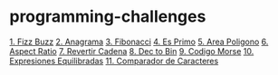 # programming-challenges
<a href="https://github.com/fmmdevs/programming-challenges/tree/main/programming-challenges/000%20Fizz%20Buzz">1. Fizz Buzz</a>
<a href="https://github.com/fmmdevs/programming-challenges/tree/main/programming-challenges/001%20Anagrama">2. Anagrama</a>
<a href="https://github.com/fmmdevs/programming-challenges/tree/main/programming-challenges/002%20Fibonacci">3. Fibonacci</a>
<a href="https://github.com/fmmdevs/programming-challenges/tree/main/programming-challenges/003%20Es%20Primo">4. Es Primo</a>
<a href="https://github.com/fmmdevs/programming-challenges/tree/main/programming-challenges/004%20%C3%81rea%20Pol%C3%ADgono">5. Area Poligono</a>
<a href="https://github.com/fmmdevs/programming-challenges/tree/main/programming-challenges/005%20Aspect%20Ratio">6. Aspect Ratio</a>
<a href="https://github.com/fmmdevs/programming-challenges/tree/main/programming-challenges/006%20Revertir%20Cadena">7. Revertir Cadena</a>
<a href="https://github.com/fmmdevs/programming-challenges/tree/main/programming-challenges/007%20Decimal%20a%20Binario">8. Dec to Bin</a>
<a href="https://github.com/fmmdevs/programming-challenges/tree/main/programming-challenges/009%20Codigo%20Morse">9. Codigo Morse</a>
<a href="https://github.com/fmmdevs/programming-challenges/tree/main/programming-challenges/010%20Expresiones%20Equilibradas">10. Expresiones Equilibradas</a>
<a href="https://github.com/fmmdevs/programming-challenges/tree/main/programming-challenges/011%20Comparador%20de%20Caracteres">11. Comparador de Caracteres</a>
